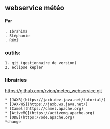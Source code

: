
## webservice météo

#### Par
	. Ibrahima
	. Stéphanie
	. Rémi

### outils:

	1. git (gestionnaire de version)
	2. eclipse kepler
	
### librairies
	
https://github.com/rvion/meteo_webservice.git


	* [JAXB](https://jaxb.dev.java.net/tutorial/)
	* [JAX-WS](https://jaxb.ws.java.net/)
	* [Camel](https://camel.apache.org)
	* [AtiveMQ](https://activemq.apache.org)
	* [ODE](https://ode.apache.org)
	*change
	
	


	